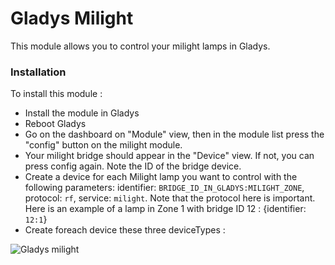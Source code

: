Gladys Milight
=======================

This module allows you to control your milight lamps in Gladys.

### Installation

To install this module :

- Install the module in Gladys 
- Reboot Gladys 
- Go on the dashboard on "Module" view, then in the module list press the "config" button on the milight module.
- Your milight bridge should appear in the "Device" view. If not, you can press config again. Note the ID of the bridge device.
- Create a device for each Milight lamp you want to control with the following parameters: 
identifier: `BRIDGE_ID_IN_GLADYS:MILIGHT_ZONE`, protocol: `rf`, service: `milight`. Note that the protocol here is important.
Here is an example of a lamp in Zone 1 with bridge ID 12 : {identifier: `12:1`}
- Create foreach device these three deviceTypes :

![Gladys milight](https://developer.gladysproject.com/assets/images/documentation/milight/gladys-milight.jpg)
